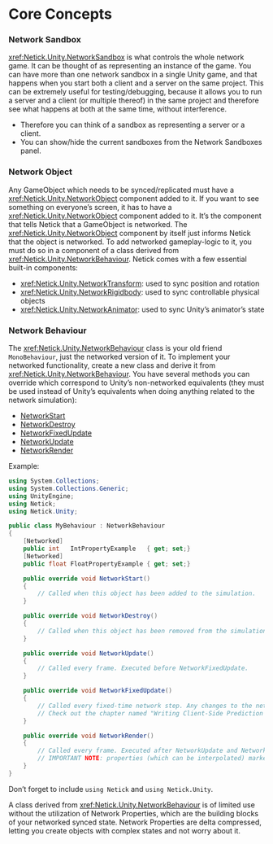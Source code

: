 # Core Concepts

### Network Sandbox

<xref:Netick.Unity.NetworkSandbox> is what controls the whole network game. It can be thought of as representing an instance of the game. You can have more than one network sandbox in a single Unity game, and that happens when you start both a client and a server on the same project. This can be extremely useful for testing/debugging, because it allows you to run a server and a client (or multiple thereof) in the same project and therefore see what happens at both at the same time, without interference.

- Therefore you can think of a sandbox as representing a server or a client.
- You can show/hide the current sandboxes from the Network Sandboxes panel.

### Network Object

Any GameObject which needs to be synced/replicated must have a <xref:Netick.Unity.NetworkObject> component added to it. If you want to see something on everyone’s screen, it has to have a <xref:Netick.Unity.NetworkObject> component added to it. It’s the component that tells Netick that a GameObject is networked. The <xref:Netick.Unity.NetworkObject> component by itself just informs Netick that the object is networked. To add networked gameplay-logic to it, you must do so in a component of a class derived from <xref:Netick.Unity.NetworkBehaviour>. Netick comes with a few essential built-in components:

- <xref:Netick.Unity.NetworkTransform>: used to sync position and rotation
- <xref:Netick.Unity.NetworkRigidbody>: used to sync controllable physical objects
- <xref:Netick.Unity.NetworkAnimator>: used to sync Unity’s animator’s state

### Network Behaviour

The <xref:Netick.Unity.NetworkBehaviour> class is your old friend `MonoBehaviour`, just the networked version of it. To implement your networked functionality, create a new class and derive it from <xref:Netick.Unity.NetworkBehaviour>. You have several methods you can override which correspond to Unity’s non-networked equivalents (they must be used instead of Unity’s equivalents when doing anything related to the network simulation):

- [NetworkStart](xref:Netick.Unity.NetickBehaviour#Netick_Unity_NetickBehaviour_NetworkStart)
- [NetworkDestroy](xref:Netick.Unity.NetickBehaviour#Netick_Unity_NetickBehaviour_NetworkDestroy)
- [NetworkFixedUpdate](xref:Netick.Unity.NetickBehaviour#Netick_Unity_NetickBehaviour_NetworkFixedUpdate)
- [NetworkUpdate](xref:Netick.Unity.NetickBehaviour#Netick_Unity_NetickBehaviour_NetworkUpdate)
- [NetworkRender](xref:Netick.Unity.NetickBehaviour#Netick_Unity_NetickBehaviour_NetworkRender)

Example:

```csharp
using System.Collections;
using System.Collections.Generic;
using UnityEngine;
using Netick;
using Netick.Unity;

public class MyBehaviour : NetworkBehaviour
{
    [Networked]
    public int   IntPropertyExample   { get; set;}
    [Networked]
    public float FloatPropertyExample { get; set;}

    public override void NetworkStart()
    {
        // Called when this object has been added to the simulation.
    }

    public override void NetworkDestroy()
    {
        // Called when this object has been removed from the simulation.
    }

    public override void NetworkUpdate()
    {
        // Called every frame. Executed before NetworkFixedUpdate.
    }

    public override void NetworkFixedUpdate()
    {
        // Called every fixed-time network step. Any changes to the networked state should happen here.
        // Check out the chapter named "Writing Client-Side Prediction code" to learn more about this method.
    }

    public override void NetworkRender()
    {
        // Called every frame. Executed after NetworkUpdate and NetworkFixedUpdate.
        // IMPORTANT NOTE: properties (which can be interpolated) marked with [Smooth] attribute will return interpolated values when accessed in this method.
    }
}
```

Don’t forget to include `using Netick` and `using Netick.Unity`.

A class derived from <xref:Netick.Unity.NetworkBehaviour> is of limited use without the utilization of Network Properties, which are the building blocks of your networked synced state. Network Properties are delta compressed, letting you create objects with complex states and not worry about it.
